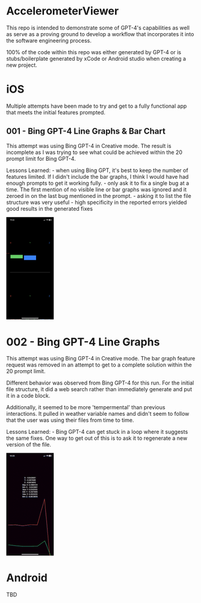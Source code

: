 # AccelerometerViewer
This repo is intended to demonstrate some of GPT-4's capabilities as well as serve as a proving ground to develop a workflow that incorporates it into the software engineering process.

100% of the code within this repo was either generated by GPT-4 or is stubs/boilerplate generated by xCode or Android studio when creating a new project.
 
# iOS
Multiple attempts have been made to try and get to a fully functional app that meets the initial features prompted.

## 001 - Bing GPT-4 Line Graphs & Bar Chart
This attempt was using Bing GPT-4 in Creative mode. The result is incomplete as I was trying to see what could be achieved within the 20 prompt limit for Bing GPT-4.

Lessons Learned:
    - when using Bing GPT, it's best to keep the number of features limited. If I didn't include the bar graphs, I think I would have had enough prompts to get it working fully.
    - only ask it to fix a single bug at a time. The first mention of no visible line or bar graphs was ignored and it zeroed in on the last bug mentioned in the prompt.
    - asking it to list the file structure was very useful
    - high specificity in the reported errors yielded good results in the generated fixes

<img src="./iOS/001/ios_001.PNG" width="25%" height="25%" />

# 002 - Bing GPT-4 Line Graphs
This attempt was using Bing GPT-4 in Creative mode. The bar graph feature request was removed in an attempt to get to a complete solution within the 20 prompt limit.

Different behavior was observed from Bing GPT-4 for this run. For the initial file structure, it did a web search rather than immediately generate and put it in a code block.

Additionally, it seemed to be more 'tempermental' than previous interactions. It pulled in weather variable names and didn't seem to follow that the user was using their files from time to time.

Lessons Learned:
    - Bing GPT-4 can get stuck in a loop where it suggests the same fixes. One way to get out of this is to ask it to regenerate a new version of the file.

<img src="./iOS/002/ios_002.gif" width="25%" height="25%" />

# Android
TBD

